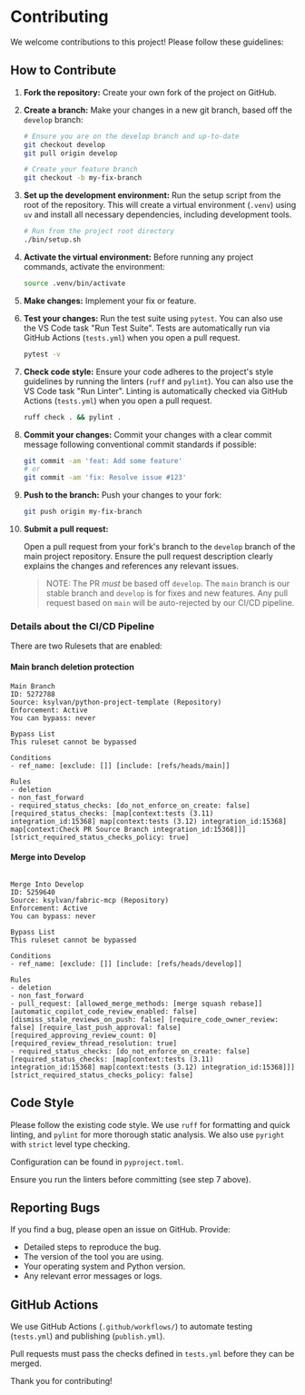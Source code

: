 # Contributing

We welcome contributions to this project! Please follow these guidelines:

## How to Contribute

1. **Fork the repository:** Create your own fork of the project on GitHub.

2. **Create a branch:** Make your changes in a new git branch, based off the `develop` branch:

    ```bash
    # Ensure you are on the develop branch and up-to-date
    git checkout develop
    git pull origin develop

    # Create your feature branch
    git checkout -b my-fix-branch
    ```

3. **Set up the development environment:** Run the setup script from the root of the repository. This will create a virtual environment (`.venv`) using `uv` and install all necessary dependencies, including development tools.

    ```bash
    # Run from the project root directory
    ./bin/setup.sh
    ```

4. **Activate the virtual environment:** Before running any project commands, activate the environment:

    ```bash
    source .venv/bin/activate
    ```

5. **Make changes:** Implement your fix or feature.

6. **Test your changes:** Run the test suite using `pytest`. You can also use the VS Code task "Run Test Suite". Tests are automatically run via GitHub Actions (`tests.yml`) when you open a pull request.

    ```bash
    pytest -v
    ```

7. **Check code style:** Ensure your code adheres to the project's style guidelines by running the linters (`ruff` and `pylint`). You can also use the VS Code task "Run Linter". Linting is automatically checked via GitHub Actions (`tests.yml`) when you open a pull request.

    ```bash
    ruff check . && pylint .
    ```

8. **Commit your changes:** Commit your changes with a clear commit message following conventional commit standards if possible:

    ```bash
    git commit -am 'feat: Add some feature'
    # or
    git commit -am 'fix: Resolve issue #123'
    ```

9. **Push to the branch:** Push your changes to your fork:

    ```bash
    git push origin my-fix-branch
    ```

10. **Submit a pull request:**

    Open a pull request from your fork's branch to the `develop` branch of the main project repository. Ensure the pull request description clearly explains the changes and references any relevant issues.

    > NOTE: The PR *must* be based off `develop`. The `main` branch is our stable branch and
    `develop` is for fixes and new features. Any pull request based on `main` will be auto-rejected
    by our CI/CD pipeline.

### Details about the CI/CD Pipeline

There are two Rulesets that are enabled:

#### Main branch deletion protection

```plaintext
Main Branch
ID: 5272788
Source: ksylvan/python-project-template (Repository)
Enforcement: Active
You can bypass: never

Bypass List
This ruleset cannot be bypassed

Conditions
- ref_name: [exclude: []] [include: [refs/heads/main]]

Rules
- deletion
- non_fast_forward
- required_status_checks: [do_not_enforce_on_create: false] [required_status_checks: [map[context:tests (3.11) integration_id:15368] map[context:tests (3.12) integration_id:15368] map[context:Check PR Source Branch integration_id:15368]]] [strict_required_status_checks_policy: true]

```

#### Merge into Develop

```plaintext

Merge Into Develop
ID: 5259640
Source: ksylvan/fabric-mcp (Repository)
Enforcement: Active
You can bypass: never

Bypass List
This ruleset cannot be bypassed

Conditions
- ref_name: [exclude: []] [include: [refs/heads/develop]]

Rules
- deletion
- non_fast_forward
- pull_request: [allowed_merge_methods: [merge squash rebase]] [automatic_copilot_code_review_enabled: false] [dismiss_stale_reviews_on_push: false] [require_code_owner_review: false] [require_last_push_approval: false] [required_approving_review_count: 0] [required_review_thread_resolution: true]
- required_status_checks: [do_not_enforce_on_create: false] [required_status_checks: [map[context:tests (3.11) integration_id:15368] map[context:tests (3.12) integration_id:15368]]] [strict_required_status_checks_policy: false]
```

## Code Style

Please follow the existing code style. We use `ruff` for formatting and quick linting, and `pylint` for more thorough static analysis. We also use `pyright` with `strict` level type checking.

Configuration can be found in `pyproject.toml`.

Ensure you run the linters before committing (see step 7 above).

## Reporting Bugs

If you find a bug, please open an issue on GitHub. Provide:

* Detailed steps to reproduce the bug.
* The version of the tool you are using.
* Your operating system and Python version.
* Any relevant error messages or logs.

## GitHub Actions

We use GitHub Actions (`.github/workflows/`) to automate testing (`tests.yml`) and publishing (`publish.yml`).

Pull requests must pass the checks defined in `tests.yml` before they can be merged.

Thank you for contributing!
